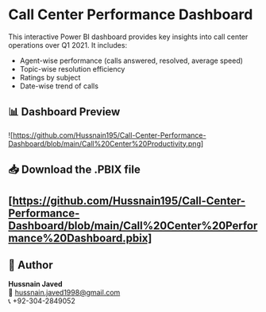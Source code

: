 # Call Center Performance Dashboard

This interactive Power BI dashboard provides key insights into call center operations over Q1 2021. It includes:

- Agent-wise performance (calls answered, resolved, average speed)
- Topic-wise resolution efficiency
- Ratings by subject
- Date-wise trend of calls

## 📊 Dashboard Preview

![https://github.com/Hussnain195/Call-Center-Performance-Dashboard/blob/main/Call%20Center%20Productivity.png]

## 📥 Download the .PBIX file

[https://github.com/Hussnain195/Call-Center-Performance-Dashboard/blob/main/Call%20Center%20Performance%20Dashboard.pbix]
---

## 🔗 Author

**Hussnain Javed**  
📧 hussnain.javed1998@gmail.com  
📞 +92-304-2849052  
